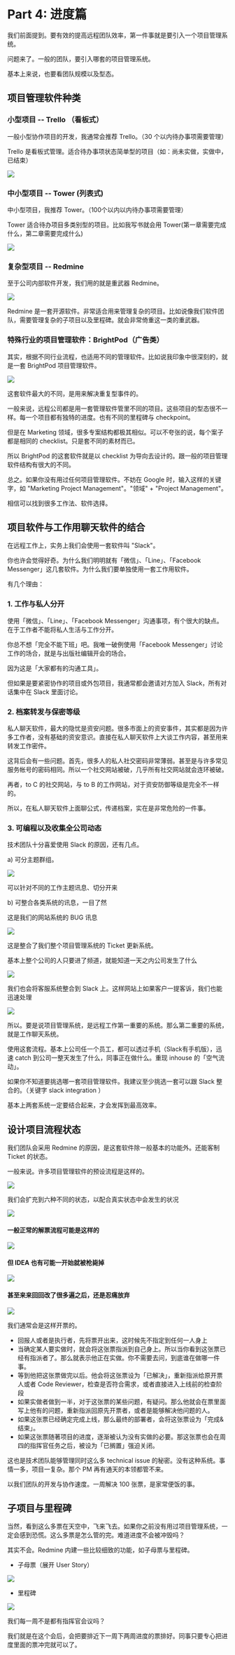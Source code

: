 # Part 4: 进度篇

我们前面提到。要有效的提高远程团队效率，第一件事就是要引入一个项目管理系统。

问题来了。一般的团队，要引入哪套的项目管理系统。

基本上来说，也要看团队规模以及型态。

## 项目管理软件种类

### 小型项目 -- Trello （看板式）

一般小型协作项目的开发，我通常会推荐 Trello。（30 个以内待办事项需要管理）

Trello 是看板式管理。适合待办事项状态简单型的项目（如：尚未实做，实做中，已结束）

![](https://imgur.com/wA2LLeG.png)

### 中小型项目 -- Tower (列表式)

中小型项目，我推荐 Tower。（100个以内以内待办事项需要管理）

Tower 适合待办项目多类别型的项目。比如我写书就会用 Tower(第一章需要完成什么，第二章需要完成什么)

![](https://imgur.com/x5LA2Ot.png)

### 复杂型项目 -- Redmine

至于公司内部软件开发，我们用的就是重武器 Redmine。

![](https://imgur.com/Jyzb5JS.png)

Redmine 是一套开源软件。非常适合用来管理复杂的项目。比如说像我们软件团队，需要管理复杂的子项目以及里程碑。就会非常倚重这一类的重武器。


### 特殊行业的项目管理软件：BrightPod（广告类）

其实，根据不同行业流程，也适用不同的管理软件。比如说我印象中很深刻的，就是一套 BrightPod 项目管理软件。

![](https://d.pr/i/mgMleY+)

这套软件最大的不同，是用来解决重复型事件的。

一般来说，远程公司都是用一套管理软件管里不同的项目。这些项目的型态很不一样。每一个项目都有独特的进度。也有不同的里程碑与 checkpoint。

但是在 Marketing 领域，很多专案结构都极其相似。可以不夸张的说，每个案子都是相同的 checklist。只是套不同的素材而已。

所以 BrightPod 的这套软件就是以 checklist 为导向去设计的。跟一般的项目管理软件结构有很大的不同。

总之。如果你没有用过任何项目管理软件。不妨在 Google 时，输入这样的关键字，如 "Marketing Project Management"。"领域" + "Project Management"。

相信可以找到很多工作法、软件选择。

## 项目软件与工作用聊天软件的结合

在远程工作上，实务上我们会使用一套软件叫 "Slack"。

你也许会觉得好奇。为什么我们明明就有「微信」、「Line」、「Facebook Messenger」这几套软件。为什么我们要单独使用一套工作用软件。

有几个理由：

### 1. 工作与私人分开

使用「微信」、「Line」、「Facebook Messenger」沟通事项，有个很大的缺点。在于工作者不能将私人生活与工作分开。

你总不想「完全不能下班」吧。我唯一破例使用「Facebook Messenger」讨论工作的场合，就是与出版社编辑开会的场合。

因为这是「大家都有的沟通工具」。

但如果是要紧密协作的项目或外包项目，我通常都会邀请对方加入 Slack，所有对话集中在 Slack 里面讨论。

### 2. 档案转发与保密等级

私人聊天软件，最大的隐忧是资安问题。很多市面上的资安事件，其实都是因为许多工作者，没有基础的资安意识。直接在私人聊天软件上大谈工作内容，甚至用来转发工作密件。

这背后会有一些问题。首先，很多人的私人社交密码非常薄弱。甚至是与许多常见服务帐号的密码相同。所以一个社交网站被破，几乎所有社交网站就会连环被破。

再者，to C 的社交网站，与 to B 的工作网站，对于资安防御等级是完全不一样的。

所以，在私人聊天软件上面聊公式，传递档案，实在是非常危险的一件事。

### 3. 可编程以及收集全公司动态

技术团队十分喜爱使用 Slack 的原因，还有几点。

a) 可分主题群组。

![](https://d.pr/i/lOad4u+)

可以针对不同的工作主题讯息、切分开来

b) 可整合各类系统的讯息，一目了然

这是我们的网站系统的 BUG 讯息

![](https://d.pr/i/USZw8s+)

这是整合了我们整个项目管理系统的 Ticket 更新系统。

基本上整个公司的人只要进了频道，就能知道一天之内公司发生了什么

![](https://d.pr/i/bnJSQz+)

我们也会将客服系统整合到 Slack 上。这样网站上如果客户一提客诉，我们也能迅速处理

![](https://d.pr/i/d3pGz8+)

所以。要是说项目管理系统，是远程工作第一重要的系统。那么第二重要的系统，就是工作聊天系统。

使用这套流程。基本上公司任一个员工，都可以透过手机（Slack有手机版），迅速 catch 到公司一整天发生了什么，同事正在做什么。重现 inhouse 的「空气流动」。

如果你不知道要挑选哪一套项目管理软件。我建议至少挑选一套可以跟 Slack 整合的。（关键字 slack integration ）

基本上两套系统一定要结合起来，才会发挥到最高效率。

## 设计项目流程状态

我们团队会采用 Redmine 的原因，是这套软件除一般基本的功能外。还能客制 Ticket 的状态。

一般来说。许多项目管理软件的预设流程是这样的。

![](https://imgur.com/nwdei7D.png)

我们会扩充到六种不同的状态，以配合真实状态中会发生的状况

![](https://imgur.com/mC6zeKS.png)


#### 一般正常的解票流程可能是这样的

![](https://imgur.com/JDEqIvu.png)

#### 但 IDEA 也有可能一开始就被枪毙掉

![](https://imgur.com/l54iTFx.png)

#### 甚至来来回回改了很多遍之后，还是忍痛放弃

![](https://imgur.com/uBPEC7G.png)


我们通常会是这样开票的。

* 回报人或者是执行者，先将票开出来，这时候先不指定到任何一人身上
* 当确定某人要实做时，就会将这张票指派到自己身上。所以当你看到这张票已经有指派者了。那么就表示他正在实做。你不需要去问，到底谁在做哪一件事。
* 等到他把这张票做完以后。他会将这张票设为「已解决」，重新指派给原开票人或者 Code Reviewer，检查是否符合需求，或者直接进入上线前的检查阶段
* 如果实做者做到一半，对于这张票的某些问题，有疑问。那么他就会在票里面写上他有的问题，重新指派回原先开票者，或者是能够解决他问题的人。
* 如果这张票已经确定完成上线，那么最终的部署者，会将这张票设为「完成&结束」。
* 如果这张票随著项目的进度，逐渐被认为没有实做的必要。那这张票也会在周四的指挥官任务之后，被设为「已搁置」强迫关闭。

这也是技术团队能够管理同时这么多 technical issue 的秘密。没有这种系统。事情一多，项目一复杂。那个 PM 再有通天的本领都管不来。

以我们团队的开发与协作速度。一周解决 100 张票，是家常便饭的事。

## 子项目与里程碑

当然，看到这么多票在天空中，飞来飞去。如果你之前没有用过项目管理系统，一定会感到恐慌。这么多票是怎么管的完。难道进度不会被冲毁吗？

其实不会。Redmine 内建一些比较细致的功能，如子母票与里程碑。

* 子母票（展开 User Story）

![](https://imgur.com/ltdFMn4.png)

* 里程碑

![](https://imgur.com/jH6KuDa.png)

我们每一周不是都有指挥官会议吗？

我们就是在这个会后，会把要排近下一周下两周进度的票排好。同事只要专心把进度里面的票冲完就可以了。
